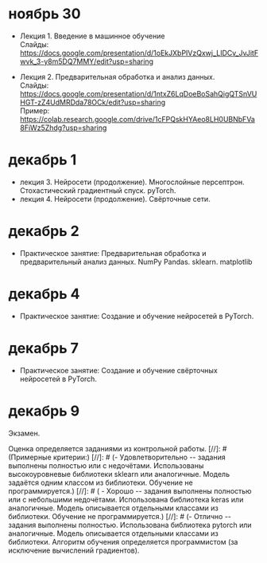 # ноябрь 30
- Лекция 1. Введение в машинное обучение   
Слайды: https://docs.google.com/presentation/d/1oEkJXbPIVzQxwj_LIDCv_JvJitFwvk_3-y8m5DQ7MMY/edit?usp=sharing

- Лекция 2. Предварительная обработка и анализ данных. \
  Слайды: https://docs.google.com/presentation/d/1ntxZ6LqDoeBoSahQigQTSnVUHGT-zZ4UdMRDda78OCk/edit?usp=sharing \
  Пример: https://colab.research.google.com/drive/1cFPQskHYAeo8LH0UBNbFVa8FiWz5Zhdg?usp=sharing

# декабрь 1
- лекция 3. Нейросети (продолжение). Многослойные персептрон. Стохастический градиентный спуск. pyTorch. 
- лекция 4. Нейросети (продолжение). Свёрточные сети. 

# декабрь 2
- Практическое занятие: Предварительная обработка и предварительный анализ данных. NumPy Pandas. sklearn. matplotlib 

# декабрь 4
- Практическое занятие: Создание и обучение нейросетей в PyTorch. 

# декабрь 7
- Практическое занятие: Создание и обучение свёрточных нейросетей в PyTorch. 

# декабрь 9
Экзамен.

Оценка определяется заданиями из контрольной работы.
[//]: # (Примерные критерии:)
[//]: # (- Удовлетворительно -- задания выполнены полностью или с недочётами. Использованы высокоуровневые библиотеки sklearn или аналогичные. Модель задаётся одним классом из библиотеки. Обучение не программируется.)
  [//]: # ( - Хорошо -- задания выполнены полностью или с небольшими недочётами. Использована библиотека keras или аналогичные. Модель описывается отдельными классами из библиотеки. Обучение не программируется.)
  [//]: # (- Отлично -- задания выполнены полностью. Использована библиотека pytorch или аналогичные.  Модель описывается отдельными классами из библиотеки. Алгоритм обучения определяется программистом (за исключение вычислений градиентов).
 
